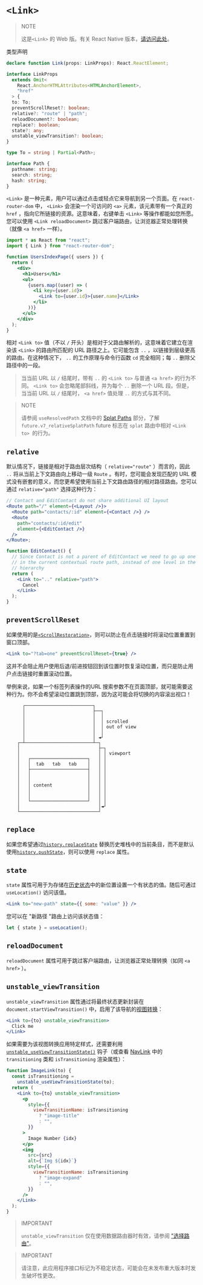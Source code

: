 # `<Link>`

> NOTE
>
> 这是`<Link>` 的 Web 版。有关 React Native 版本，[请访问此处](../components/link-native)。

类型声明

```ts
declare function Link(props: LinkProps): React.ReactElement;

interface LinkProps
  extends Omit<
    React.AnchorHTMLAttributes<HTMLAnchorElement>,
    "href"
  > {
  to: To;
  preventScrollReset?: boolean;
  relative?: "route" | "path";
  reloadDocument?: boolean;
  replace?: boolean;
  state?: any;
  unstable_viewTransition?: boolean;
}

type To = string | Partial<Path>;

interface Path {
  pathname: string;
  search: string;
  hash: string;
}
```

 `<Link>` 是一种元素，用户可以通过点击或轻点它来导航到另一个页面。在 `react-router-dom` 中， `<Link>` 会渲染一个可访问的 `<a>` 元素，该元素带有一个真正的 `href` ，指向它所链接的资源。这意味着，右键单击 `<Link>` 等操作都能如您所愿。您可以使用 `<Link reloadDocument>` 跳过客户端路由，让浏览器正常处理转换（就像 `<a href>` 一样）。

```jsx
import * as React from "react";
import { Link } from "react-router-dom";

function UsersIndexPage({ users }) {
  return (
    <div>
      <h1>Users</h1>
      <ul>
        {users.map((user) => (
          <li key={user.id}>
            <Link to={user.id}>{user.name}</Link>
          </li>
        ))}
      </ul>
    </div>
  );
}
```

相对 `<Link to>` 值（不以 `/` 开头）是相对于父路由解析的，这意味着它建立在渲染该 `<Link>` 的路由所匹配的 URL 路径之上。它可能包含 `..` ，以链接到层级更高的路由。在这种情况下， `..` 的工作原理与命令行函数 `cd` 完全相同；每 `..` 删除父路径中的一段。

> 当当前 URL 以 `/` 结尾时，带有 `..` 的 `<Link to>` 与普通 `<a href>` 的行为不同。 `<Link to>` 会忽略尾部斜线，并为每个 `..` 删除一个 URL 段。但是，当当前 URL 以 `/` 结尾时， `<a href>` 值处理 `..` 的方式与其不同。

> NOTE
>
> 请参阅 `useResolvedPath` 文档中的 [Splat Paths](../hooks/use-resolved-path#splat-paths) 部分，了解 `future.v7_relativeSplatPath` future 标志在 `splat` 路由中相对 `<Link to> `的行为。

## `relative`

默认情况下，链接是相对于路由层次结构（ `relative="route"` ）而言的，因此 `..` 将从当前上下文路由向上移动一级 `Route` 。有时，您可能会发现匹配的 URL 模式没有嵌套的意义，而您更希望使用当前上下文路由路径的相对路径路由。您可以通过 `relative="path"` 选择这种行为：

```jsx
// Contact and EditContact do not share additional UI layout
<Route path="/" element={<Layout />}>
  <Route path="contacts/:id" element={<Contact />} />
  <Route
    path="contacts/:id/edit"
    element={<EditContact />}
  />
</Route>;

function EditContact() {
  // Since Contact is not a parent of EditContact we need to go up one level
  // in the current contextual route path, instead of one level in the Route
  // hierarchy
  return (
    <Link to=".." relative="path">
      Cancel
    </Link>
  );
}
```

## `preventScrollReset`

如果使用的是[`<ScrollRestoration>`](../components/scroll-restoration)，则可以防止在点击链接时将滚动位置重置到窗口顶部。

```jsx
<Link to="?tab=one" preventScrollReset={true} />
```

这并不会阻止用户使用后退/前进按钮回到该位置时恢复滚动位置，而只是防止用户点击链接时重置滚动位置。

举例来说，如果一个标签列表操作的URL 搜索参数不在页面顶部，就可能需要这种行为。你不会希望滚动位置跳到顶部，因为这可能会将切换的内容滚出视口！

```
      ┌─────────────────────────┐
      │                         ├──┐
      │                         │  │
      │                         │  │ scrolled
      │                         │  │ out of view
      │                         │  │
      │                         │ ◄┘
    ┌─┴─────────────────────────┴─┐
    │                             ├─┐
    │                             │ │ viewport
    │   ┌─────────────────────┐   │ │
    │   │  tab   tab   tab    │   │ │
    │   ├─────────────────────┤   │ │
    │   │                     │   │ │
    │   │                     │   │ │
    │   │ content             │   │ │
    │   │                     │   │ │
    │   │                     │   │ │
    │   └─────────────────────┘   │ │
    │                             │◄┘
    └─────────────────────────────┘
```

## `replace`

如果您希望通过[`history.replaceState`](https://developer.mozilla.org/en-US/docs/Web/API/History/replaceState) 替换历史堆栈中的当前条目，而不是默认使用[`history.pushState`](https://developer.mozilla.org/en-US/docs/Web/API/History/pushState)，则可以使用 `replace` 属性。

## `state`

`state` 属性可用于为存储在[历史状态](https://developer.mozilla.org/en-US/docs/Web/API/History/state)中的新位置设置一个有状态的值。随后可通过 `useLocation()` 访问该值。

```jsx
<Link to="new-path" state={{ some: "value" }} />
```

您可以在 "新路径 "路由上访问该状态值：

```jsx
let { state } = useLocation();
```

## `reloadDocument`

`reloadDocument` 属性可用于跳过客户端路由，让浏览器正常处理转换（如同 `<a href>` ）。

## `unstable_viewTransition`

`unstable_viewTransition` 属性通过将最终状态更新封装在 `document.startViewTransition()` 中，启用了该导航的[视图转换](https://developer.mozilla.org/en-US/docs/Web/API/View_Transitions_API)：

```jsx
<Link to={to} unstable_viewTransition>
  Click me
</Link>
```

如果需要为该视图转换应用特定样式，还需要利用[`unstable_useViewTransitionState()`](../hooks//use-view-transition-state) 钩子（或查看 [NavLink](../components/nav-link) 中的 `transitioning` 类和 `isTransitioning` 渲染属性）：

```jsx
function ImageLink(to) {
  const isTransitioning =
    unstable_useViewTransitionState(to);
  return (
    <Link to={to} unstable_viewTransition>
      <p
        style={{
          viewTransitionName: isTransitioning
            ? "image-title"
            : "",
        }}
      >
        Image Number {idx}
      </p>
      <img
        src={src}
        alt={`Img ${idx}`}
        style={{
          viewTransitionName: isTransitioning
            ? "image-expand"
            : "",
        }}
      />
    </Link>
  );
}
```

> IMPORTANT
>
> `unstable_viewTransition` 仅在使用数据路由器时有效，请参阅 ["选择路由"](../routers/picking-a-router)。

> IMPORTANT
>
> 请注意，此应用程序接口标记为不稳定状态，可能会在未发布重大版本时发生破坏性更改。